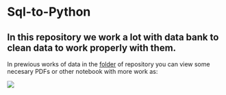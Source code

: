 # Sql-to-Python
## In this repository we work a lot with data bank to clean data to work properly with them.
In prewious works of data in the [folder][1] of repository you can view some necesary PDFs or other notebook with more work as:

![](<img_src="https://github.com/RexTor78/Sql-to-Python/blob/2a5f140c2d852bb7c08f9bc5387fd3b6b379ca42/pre-data/images/22-06-2021%2020-52-18.jpg" width="60" height="40"/>)






[1]:https://github.com/RexTor78/Sql-to-Python/tree/main/pre-data
